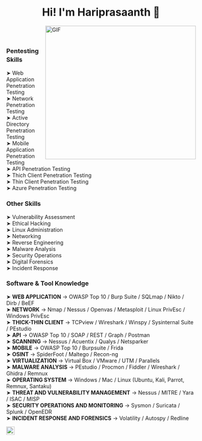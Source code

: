 <div align=center> 
  <h1> Hi! I'm Hariprasaanth 👋 </h1>
</div>

<img align="right" alt="GIF" src="https://media2.giphy.com/media/3iyKHMIKg5VWG6qHUm/giphy.gif?cid=ecf05e47s6f6cij2n82wo6hscttsirp4klp7j0pkozd7ms49&rid=giphy.gif&ct=s" width="400" height="355" />
<br/><br/>

### Pentesting Skillsㅤ
➤ Web Application Penetration Testing <br>
➤ Network Penetration Testing <br>
➤ Active Directory Penetration Testing <br>
➤ Mobile Application Penetration Testing <br>
➤ API Penetration Testing <br>
➤ Thich Client Penetration Testing <br>
➤ Thin Client Penetration Testing <br>
➤ Azure Penetration Testing <br>

### Other Skills
➤ Vulnerability Assessment <br>
➤ Ethical Hacking <br>
➤ Linux Administration <br>
➤ Networking <br>
➤ Reverse Engineering <br>
➤ Malware Analysis <br>
➤ Security Operations <br>
➤ Digital Forensics <br>
➤ Incident Response <br>

### Software & Tool Knowledge 
➤ <b>WEB APPLICATION</b> → OWASP Top 10 / Burp Suite / SQLmap / Nikto / Dirb / BeEF <br>
➤ <b>NETWORK</b> → Nmap / Nessus / Openvas / Metasploit / Linux PrivEsc / Windows PrivEsc <br>
➤ <b>THICK-THIN CLIENT</b> → TCPview / Wireshark / Winspy / Sysinternal Suite / PEstudio <br>
➤ <b>API</b> → OWASP Top 10 / SOAP / REST / Graph / Postman  <br>
➤ <b>SCANNING</b> → Nessus / Acuentix / Qualys / Netsparker <br>
➤ <b>MOBILE</b> → OWASP Top 10 / Burpsuite / Frida <br>
➤ <b>OSINT</b> → SpiderFoot / Maltego / Recon-ng <br>
➤ <b>VIRTUALIZATION</b> → Virtual Box / VMware / UTM / Parallels <br>
➤ <b>MALWARE ANALYSIS</b> → PEstudio / Procmon / Fiddler / Wireshark / Ghidra / Remnux <br>
➤ <b>OPERATING SYSTEM</b> → Windows / Mac / Linux (Ubuntu, Kali, Parrot, Remnux, Santaku) <br>
➤ <b>THREAT AND VULNERABILITY MANAGEMENT</b> → Nessus / MITRE / Yara / ISAC / MISP <br>
➤ <b>SECURITY OPERATIONS AND MONITORING</b> → Sysmon / Suricata / Splunk / OpenEDR  <br>
➤ <b>INCIDENT RESPONSE AND FORENSICS</b> → Volatility / Autospy / Redline <br>

<a href="https://www.linkedin.com/in/hariprasaanth/" target="_blank">
  <img align="left" alt="Hariprasaanth" width="22px" src="https://raw.githubusercontent.com/peterthehan/peterthehan/master/assets/linkedin.svg" /> 
</a>

